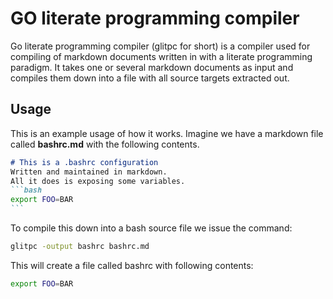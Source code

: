 # GO literate programming compiler
Go literate programming compiler (glitpc for short) is a compiler 
used for compiling of markdown documents written in with a literate programming
paradigm. It takes one or several markdown documents as input and compiles
them down into a file with all source targets extracted out.

## Usage
This is an example usage of how it works. Imagine we have a 
markdown file called **bashrc.md** with the following contents.
````markdown
# This is a .bashrc configuration
Written and maintained in markdown.
All it does is exposing some variables.
```bash
export FOO=BAR 
```
````

To compile this down into a bash source file we issue the command:
```bash
glitpc -output bashrc bashrc.md
```

This will create a file called bashrc with following contents:
```bash
export FOO=BAR
```